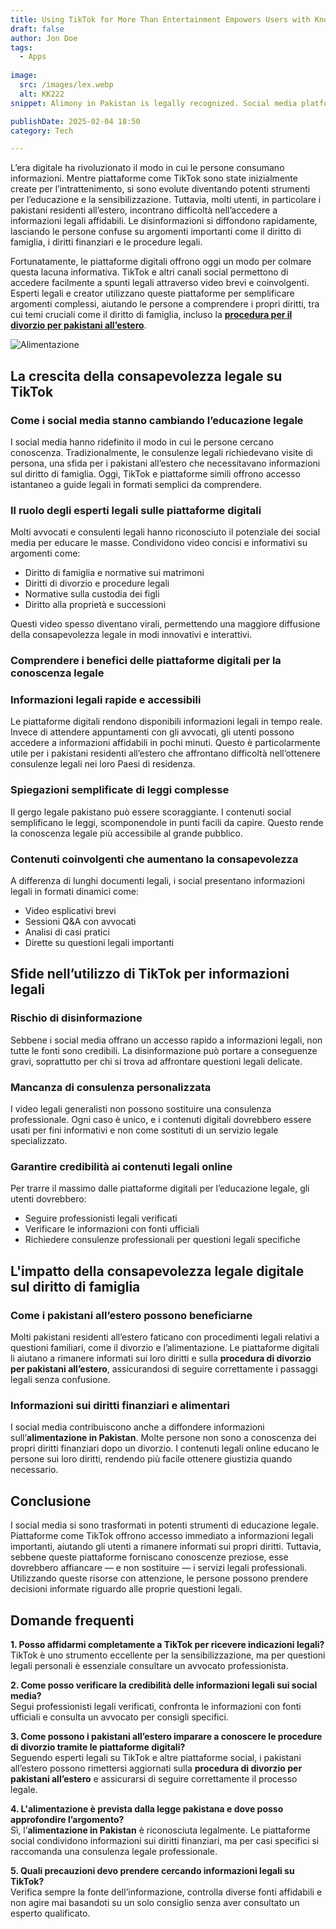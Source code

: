 ```yaml
---
title: Using TikTok for More Than Entertainment Empowers Users with Knowledge
draft: false
author: Jon Doe 
tags:
  - Apps
  
image:
  src: /images/lex.webp
  alt: KK222
snippet: Alimony in Pakistan is legally recognized. Social media platforms share insights on financial rights, but professional legal advice is recommended for specific cases.

publishDate: 2025-02-04 18:50
category: Tech

---
```



L’era digitale ha rivoluzionato il modo in cui le persone consumano informazioni. Mentre piattaforme come TikTok sono state inizialmente create per l’intrattenimento, si sono evolute diventando potenti strumenti per l’educazione e la sensibilizzazione. Tuttavia, molti utenti, in particolare i pakistani residenti all’estero, incontrano difficoltà nell’accedere a informazioni legali affidabili. Le disinformazioni si diffondono rapidamente, lasciando le persone confuse su argomenti importanti come il diritto di famiglia, i diritti finanziari e le procedure legali.

Fortunatamente, le piattaforme digitali offrono oggi un modo per colmare questa lacuna informativa. TikTok e altri canali social permettono di accedere facilmente a spunti legali attraverso video brevi e coinvolgenti. Esperti legali e creator utilizzano queste piattaforme per semplificare argomenti complessi, aiutando le persone a comprendere i propri diritti, tra cui temi cruciali come il diritto di famiglia, incluso la [**procedura per il divorzio per pakistani all’estero**](https://lex.com.pk/family-law/divorce-procedure-for-overseas-pakistanis/ ).

![Alimentazione](/images/lex.webp  "Alimentazione")

## La crescita della consapevolezza legale su TikTok

### Come i social media stanno cambiando l’educazione legale ###
I social media hanno ridefinito il modo in cui le persone cercano conoscenza. Tradizionalmente, le consulenze legali richiedevano visite di persona, una sfida per i pakistani all’estero che necessitavano informazioni sul diritto di famiglia. Oggi, TikTok e piattaforme simili offrono accesso istantaneo a guide legali in formati semplici da comprendere.

### Il ruolo degli esperti legali sulle piattaforme digitali ###
Molti avvocati e consulenti legali hanno riconosciuto il potenziale dei social media per educare le masse. Condividono video concisi e informativi su argomenti come:
- Diritto di famiglia e normative sui matrimoni  
- Diritti di divorzio e procedure legali  
- Normative sulla custodia dei figli  
- Diritto alla proprietà e successioni  

Questi video spesso diventano virali, permettendo una maggiore diffusione della consapevolezza legale in modi innovativi e interattivi.

### Comprendere i benefici delle piattaforme digitali per la conoscenza legale ###

### Informazioni legali rapide e accessibili ###
Le piattaforme digitali rendono disponibili informazioni legali in tempo reale. Invece di attendere appuntamenti con gli avvocati, gli utenti possono accedere a informazioni affidabili in pochi minuti. Questo è particolarmente utile per i pakistani residenti all’estero che affrontano difficoltà nell’ottenere consulenze legali nei loro Paesi di residenza.

### Spiegazioni semplificate di leggi complesse ###
Il gergo legale pakistano può essere scoraggiante. I contenuti social semplificano le leggi, scomponendole in punti facili da capire. Questo rende la conoscenza legale più accessibile al grande pubblico.

### Contenuti coinvolgenti che aumentano la consapevolezza ###
A differenza di lunghi documenti legali, i social presentano informazioni legali in formati dinamici come:
- Video esplicativi brevi  
- Sessioni Q&A con avvocati  
- Analisi di casi pratici  
- Dirette su questioni legali importanti  

## Sfide nell’utilizzo di TikTok per informazioni legali ##

### Rischio di disinformazione ###
Sebbene i social media offrano un accesso rapido a informazioni legali, non tutte le fonti sono credibili. La disinformazione può portare a conseguenze gravi, soprattutto per chi si trova ad affrontare questioni legali delicate.

### Mancanza di consulenza personalizzata ###
I video legali generalisti non possono sostituire una consulenza professionale. Ogni caso è unico, e i contenuti digitali dovrebbero essere usati per fini informativi e non come sostituti di un servizio legale specializzato.

### Garantire credibilità ai contenuti legali online ###
Per trarre il massimo dalle piattaforme digitali per l’educazione legale, gli utenti dovrebbero:
- Seguire professionisti legali verificati  
- Verificare le informazioni con fonti ufficiali  
- Richiedere consulenze professionali per questioni legali specifiche  

## L'impatto della consapevolezza legale digitale sul diritto di famiglia ##

### Come i pakistani all’estero possono beneficiarne ###
Molti pakistani residenti all’estero faticano con procedimenti legali relativi a questioni familiari, come il divorzio e l’alimentazione. Le piattaforme digitali li aiutano a rimanere informati sui loro diritti e sulla **procedura di divorzio per pakistani all’estero**, assicurandosi di seguire correttamente i passaggi legali senza confusione.

### Informazioni sui diritti finanziari e alimentari ###
I social media contribuiscono anche a diffondere informazioni sull’**alimentazione in Pakistan**. Molte persone non sono a conoscenza dei propri diritti finanziari dopo un divorzio. I contenuti legali online educano le persone sui loro diritti, rendendo più facile ottenere giustizia quando necessario.

## Conclusione ##
I social media si sono trasformati in potenti strumenti di educazione legale. Piattaforme come TikTok offrono accesso immediato a informazioni legali importanti, aiutando gli utenti a rimanere informati sui propri diritti. Tuttavia, sebbene queste piattaforme forniscano conoscenze preziose, esse dovrebbero affiancare — e non sostituire — i servizi legali professionali. Utilizzando queste risorse con attenzione, le persone possono prendere decisioni informate riguardo alle proprie questioni legali.

## Domande frequenti ##

**1. Posso affidarmi completamente a TikTok per ricevere indicazioni legali?**  
TikTok è uno strumento eccellente per la sensibilizzazione, ma per questioni legali personali è essenziale consultare un avvocato professionista.

**2. Come posso verificare la credibilità delle informazioni legali sui social media?**  
Segui professionisti legali verificati, confronta le informazioni con fonti ufficiali e consulta un avvocato per consigli specifici.

**3. Come possono i pakistani all’estero imparare a conoscere le procedure di divorzio tramite le piattaforme digitali?**  
Seguendo esperti legali su TikTok e altre piattaforme social, i pakistani all’estero possono rimettersi aggiornati sulla **procedura di divorzio per pakistani all’estero** e assicurarsi di seguire correttamente il processo legale.

**4. L'alimentazione è prevista dalla legge pakistana e dove posso approfondire l’argomento?**  
Sì, l’**alimentazione in Pakistan** è riconosciuta legalmente. Le piattaforme social condividono informazioni sui diritti finanziari, ma per casi specifici si raccomanda una consulenza legale professionale.

**5. Quali precauzioni devo prendere cercando informazioni legali su TikTok?**  
Verifica sempre la fonte dell’informazione, controlla diverse fonti affidabili e non agire mai basandoti su un solo consiglio senza aver consultato un esperto qualificato.